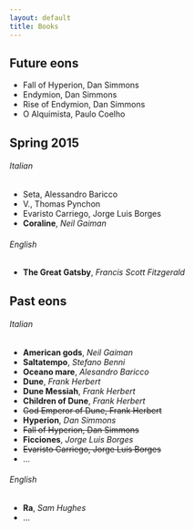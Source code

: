 ```yaml
---
layout: default
title: Books
---
```





Future eons
-----------

* Fall of Hyperion, Dan Simmons
* Endymion, Dan Simmons
* Rise of Endymion, Dan Simmons
* O Alquimista, Paulo Coelho




Spring 2015
-----------


###### Italian

* Seta, Alessandro Baricco
* V., Thomas Pynchon
* Evaristo Carriego, Jorge Luis Borges
* **Coraline**, *Neil Gaiman*


###### English

* **The Great Gatsby**, *Francis Scott Fitzgerald*




Past eons
---------


###### Italian

* **American gods**, *Neil Gaiman*
* **Saltatempo**, *Stefano Benni*
* **Oceano mare**, *Alesandro Baricco*
* **Dune**, *Frank Herbert*
* **Dune Messiah**, *Frank Herbert*
* **Children of Dune**, *Frank Herbert*
* ~~God Emperor of Dune, Frank Herbert~~
* **Hyperion**, *Dan Simmons*
* ~~Fall of Hyperion, Dan Simmons~~
* **Ficciones**, *Jorge Luis Borges*
* ~~Evaristo Carriego, Jorge Luis Borges~~
* ...


###### English

* **Ra**, *Sam Hughes*
* ...



